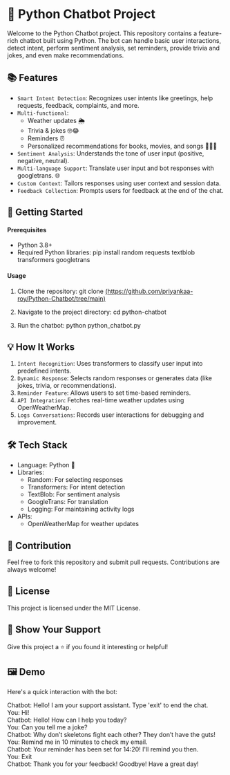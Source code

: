 # 🤖 Python Chatbot Project
Welcome to the Python Chatbot project. This repository contains a feature-rich chatbot built using Python. The bot can handle basic user interactions, detect intent, perform sentiment analysis, set reminders, provide trivia and jokes, and even make recommendations.

## 📚 Features
- `Smart Intent Detection`: Recognizes user intents like greetings, help requests, feedback, complaints, and more.
- `Multi-functional`:
  - Weather updates 🌦️
  - Trivia & jokes 🤓😂
  - Reminders ⏰
  - Personalized recommendations for books, movies, and songs 🎵📖🎥
- `Sentiment Analysis`: Understands the tone of user input (positive, negative, neutral).
- `Multi-language Support`: Translate user input and bot responses with googletrans. 🌐
- `Custom Context`: Tailors responses using user context and session data.
- `Feedback Collection`: Prompts users for feedback at the end of the chat.

  
## 🚀 Getting Started

#### Prerequisites
- Python 3.8+
- Required Python libraries:
pip install random requests textblob transformers googletrans

#### Usage
1. Clone the repository:
git clone [(https://github.com/priyankaa-roy/Python-Chatbot/tree/main)](https://github.com/priyankaa-roy/Python-Chatbot)

2. Navigate to the project directory:
cd python-chatbot

3. Run the chatbot:
python python_chatbot.py

## 💡 How It Works
1. `Intent Recognition`: Uses transformers to classify user input into predefined intents.
2. `Dynamic Response`: Selects random responses or generates data (like jokes, trivia, or recommendations).
3. `Reminder Feature`: Allows users to set time-based reminders.
4. `API Integration`: Fetches real-time weather updates using OpenWeatherMap.
5. `Logs Conversations`: Records user interactions for debugging and improvement.

   
## 🛠️ Tech Stack
- Language:  Python 🐍
- Libraries:
   - Random: For selecting responses
   - Transformers: For intent detection
   - TextBlob: For sentiment analysis
   - GoogleTrans: For translation
   - Logging: For maintaining activity logs
- APIs:
   - OpenWeatherMap for weather updates


## 🤝 Contribution
Feel free to fork this repository and submit pull requests. Contributions are always welcome!


## 📜 License
This project is licensed under the MIT License.


## 🌟 Show Your Support
Give this project a ⭐ if you found it interesting or helpful!


## 🖼️ Demo
Here's a quick interaction with the bot:

Chatbot: Hello! I am your support assistant. Type 'exit' to end the chat.  
You: Hi!  
Chatbot: Hello! How can I help you today?  
You: Can you tell me a joke?  
Chatbot: Why don’t skeletons fight each other? They don’t have the guts!  
You: Remind me in 10 minutes to check my email.  
Chatbot: Your reminder has been set for 14:20! I'll remind you then.  
You: Exit  
Chatbot: Thank you for your feedback! Goodbye! Have a great day!  
